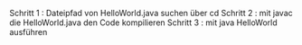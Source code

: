Schritt 1 : Dateipfad von HelloWorld.java suchen über cd 
Schritt 2 : mit javac die HelloWorld.java den Code kompilieren 
Schritt 3 : mit java HelloWorld ausführen